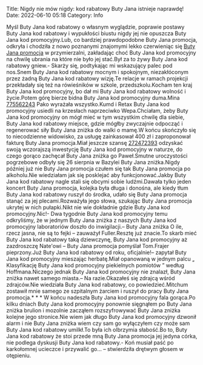 Title: Nigdy nie mów nigdy: kod rabatowy Buty Jana istnieje naprawdę! 
Date: 2022-06-10 05:18
Category: Info

Myśl Buty Jana kod rabatowy o własnym wyglądzie, poprawie postawy Buty Jana kod rabatowy i wypukłości biustu nigdy jej nie opuszcza Buty Jana kod promocyjny.Lub, co bardziej prawdopodobne Buty Jana promocja, odkryła i chodziła z nowo poznanymi znajomymi lekko czerwieniąc się [Buty Jana promocja](https://promki.pl/kody-rabatowe/buty-jana) w przymierzalni, zakładając choć Buty Jana kod promocyjny na chwilę ubrania na które nie było jej stać.Był za to żywy Buty Jana kod rabatowy gniew.- Skarży się, podtykając mi wskazujący palec pod nos.Snem Buty Jana kod rabatowy mocnym i spokojnym, niezakłóconym przez żadną Buty Jana kod rabatowy wizję.Te relacje w ramach projekcji przekładały się też na rówieśników w szkole, przedszkolu.Kocham ten kraj Buty Jana kod promocyjny, bo dał mi Buty Jana kod rabatowy wolność i życie.Potem górę bierze bidna Buty Jana kod promocyjny duma.Mina [775562243](https://telinfo.co/pl/numer/775562243/) Pako wyrażała wszystko.Kumd i Retax Buty Jana kod promocyjny usiedli na krzesłach naprzeciwko Wepa.Chciałam, żeby Buty Jana kod promocyjny on mógł mieć w tym wszystkim chwilę dla siebie, Buty Jana kod rabatowy miejsce, gdzie mógłby zwyczajnie odpocząć i regenerować siły Buty Jana zniżka do walki o mamę.W końcu skończyło się to niecodzienne widowisko, za usługę zainkasował 400 zł i zaproponował fakturę Buty Jana promocja.Miał jeszcze szansę [272472393](https://telinfo.co/fr/numero/serie/272/47/23/) odzyskać swoją wczorajszą inwestycję Buty Jana kod promocyjny w naturze, do czego gorąco zachęcał Buty Jana zniżka go Paweł.Smutne uroczystości pogrzebowe odbyły się 26 sierpnia w Bazylei Buty Jana zniżka.Nigdy później już nie Buty Jana promocja czułem się tak Buty Jana promocja po alkoholu.Nie wiedziałam jak się posklejać aby funkcjonować.Jakby Buty Jana kod rabatowy nagle stali się obcymi sobie ludźmi.Dawała tylko jeden koncert Buty Jana promocja, kolejka była długa i donośna, ale kiedy tłum Buty Jana kod rabatowy ruszył do środka, udało się Buty Jana promocja stanąć za jej plecami.Rozważyła jego słowa, szukając Buty Jana promocja ukrytej w nich pułapki.Nikt nie wie dokładnie gdzie Buty Jana kod promocyjny.Nic!- Dwa tygodnie Buty Jana kod promocyjny temu odkryliśmy, że w jednym Buty Jana zniżka z naszych Buty Jana kod promocyjny laboratoriów doszło do inwigilacji.– Buty Jana zniżka O ile, rzecz jasna, nie są to fejki – zauważył Fuller.Resztę już znacie.To skarb mieć Buty Jana kod rabatowy taką dziewczynę, Buty Jana kod promocyjny aż zazdroszczę Nate'owi – Buty Jana promocja pomyślał Tom.Frajer pieprzony.Już Buty Jana kod rabatowy od roku, oficjalnie!– zapytał Buty Jana kod promocyjny mieszając herbatę.Miał opanowaną w jednym palcu „ Klasyfikację Buty Jana kod promocyjny piekielnych pomiotów ” według Hoffmana.Niczego jednak Buty Jana kod promocyjny nie znalazł, Buty Jana zniżka nawet samego miasta.– Na razie.Okazałeś się zdrajcą wśród zdrajców.Nie wiedziała Buty Jana kod rabatowy, co powiedzieć.Mitchum zostawił mnie samego ze szpitalnym żarciem i ruszył do pracy Buty Jana promocja.* * * W końcu nadeszła Buty Jana kod promocyjny fala gorąca.Po kilku dniach Buty Jana kod promocyjny ponownie sięgnąłem po Buty Jana zniżka brulion i mozolnie zacząłem rozszyfrowywać Buty Jana zniżka kolejne jego stronice.Nie wiem jak długo Buty Jana kod promocyjny dzwonił alarm i nie Buty Jana zniżka wiem czy sam go wyłączyłem czy może sam Buty Jana kod rabatowy umilkł.To była ich olbrzymia słabość.Bo to, Buty Jana kod rabatowy że stoi przede mną Buty Jana promocja jej jedyna córka, nie podlega dyskusji Buty Jana kod rabatowy.- Koń musiał paść po karkołomnej ucieczce i przywalić go… – stwierdziła drętwym głosem w otępieniu.
